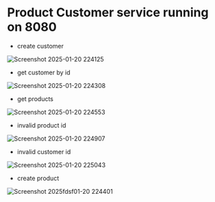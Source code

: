 # Product Customer service running on 8080
- create customer

![Screenshot 2025-01-20 224125](https://github.com/user-attachments/assets/637bb8c5-427c-4ff1-8dde-c013bdbdb3ac)

- get customer by id
  
![Screenshot 2025-01-20 224308](https://github.com/user-attachments/assets/1c081834-2647-460f-9aee-694968def710)

- get products
  
![Screenshot 2025-01-20 224553](https://github.com/user-attachments/assets/ae6e4d39-cbb3-4a8e-9ab7-9d38298b160e)

- invalid product id
  
![Screenshot 2025-01-20 224907](https://github.com/user-attachments/assets/ca7825b2-fd18-4995-8351-736bb62f7cee)

- invalid customer id
  
![Screenshot 2025-01-20 225043](https://github.com/user-attachments/assets/11273f15-3723-4ac6-889c-490360612749)

- create product
  
![Screenshot 2025fdsf01-20 224401](https://github.com/user-attachments/assets/7b54a178-407e-4f46-a957-a3356a5b68a1)
